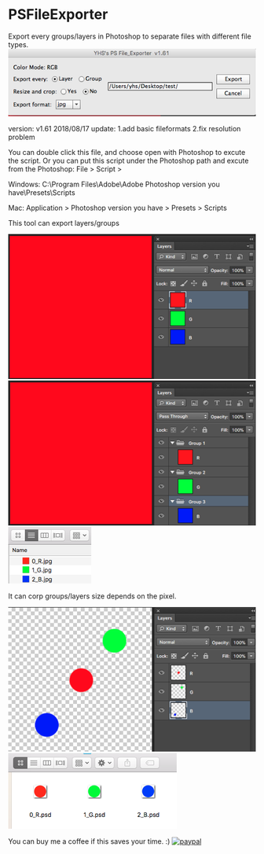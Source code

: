 # PSFileExporter
Export every groups/layers in Photoshop to separate files with different file types. 
![image](https://github.com/yanghansyuan/PSFileExporter/blob/master/Pic/1.png)

version: v1.61 2018/08/17
update:
1.add basic fileformats
2.fix resolution problem

You can double click this file, and choose open with Photoshop to excute the script.
Or you can put this script under the Photoshop path and excute from the Photoshop: File > Script >

Windows:
C:\Program Files\Adobe\Adobe Photoshop version you have\Presets\Scripts

Mac:
Application > Photoshop version you have > Presets > Scripts

This tool can export layers/groups

![image](https://github.com/yanghansyuan/PSFileExporter/blob/master/Pic/2.png)
![image](https://github.com/yanghansyuan/PSFileExporter/blob/master/Pic/3.png)
![image](https://github.com/yanghansyuan/PSFileExporter/blob/master/Pic/4.png)

It can corp groups/layers size depends on the pixel.

![image](https://github.com/yanghansyuan/PSFileExporter/blob/master/Pic/5.png)
![image](https://github.com/yanghansyuan/PSFileExporter/blob/master/Pic/6.png)


You can buy me a coffee if this saves your time. :)
[![paypal](https://www.paypalobjects.com/en_US/i/btn/btn_donateCC_LG.gif)](https://www.paypal.com/cgi-bin/webscr?cmd=_s-xclick&hosted_button_id=J9Y9KYK37HR3J)
